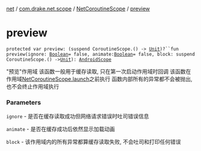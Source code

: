 [net](../../index.md) / [com.drake.net.scope](../index.md) / [NetCoroutineScope](index.md) / [preview](./preview.md)

# preview

`protected var preview: (suspend CoroutineScope.() -> `[`Unit`](https://kotlinlang.org/api/latest/jvm/stdlib/kotlin/-unit/index.html)`)?``fun preview(ignore: `[`Boolean`](https://kotlinlang.org/api/latest/jvm/stdlib/kotlin/-boolean/index.html)` = false, animate: `[`Boolean`](https://kotlinlang.org/api/latest/jvm/stdlib/kotlin/-boolean/index.html)` = false, block: suspend CoroutineScope.() -> `[`Unit`](https://kotlinlang.org/api/latest/jvm/stdlib/kotlin/-unit/index.html)`): `[`AndroidScope`](../-android-scope/index.md)

"预览"作用域
该函数一般用于缓存读取, 只在第一次启动作用域时回调
该函数在作用域[NetCoroutineScope.launch](launch.md)之前执行
函数内部所有的异常都不会被抛出, 也不会终止作用域执行

### Parameters

`ignore` - 是否在缓存读取成功但网络请求错误时吐司错误信息

`animate` - 是否在缓存成功后依然显示加载动画

`block` - 该作用域内的所有异常都算缓存读取失败, 不会吐司和打印任何错误